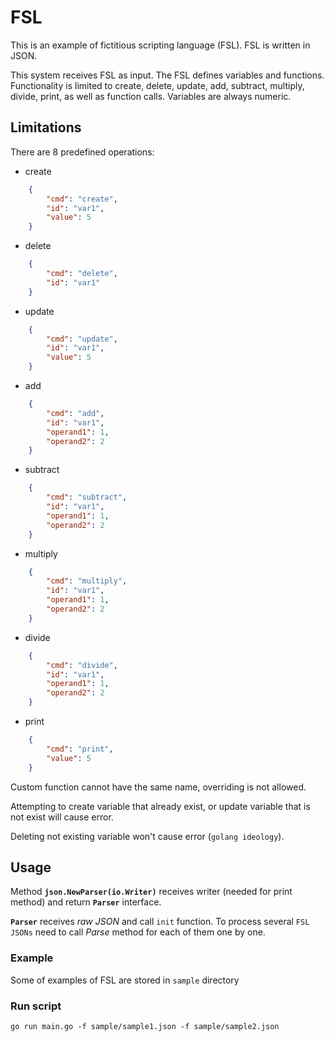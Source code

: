 # FSL

This is an example of fictitious scripting language (FSL).  FSL is written in JSON.

This system receives FSL as input. The FSL defines variables and functions. Functionality is limited to create, delete, update, add, subtract, multiply, divide, print, as well as function calls. Variables are always numeric.

## Limitations

There are 8 predefined operations:
- create
```json
    {
        "cmd": "create",
        "id": "var1",
        "value": 5
    }
```
- delete
```json
    {
        "cmd": "delete",
        "id": "var1"
    }
```
- update
```json
    {
        "cmd": "update",
        "id": "var1",
        "value": 5
    }
```
- add
```json
    {
        "cmd": "add",
        "id": "var1",
        "operand1": 1,
        "operand2": 2
    }
```
- subtract
```json
    {
        "cmd": "subtract",
        "id": "var1",
        "operand1": 1,
        "operand2": 2
    }
```
- multiply
```json
    {
        "cmd": "multiply",
        "id": "var1",
        "operand1": 1,
        "operand2": 2
    }
```
- divide
```json
    {
        "cmd": "divide",
        "id": "var1",
        "operand1": 1,
        "operand2": 2
    }
```
- print
```json
    {
        "cmd": "print",
        "value": 5
    }
```

Custom function cannot have the same name, overriding is not allowed.

Attempting to create variable that already exist, or update variable that is not exist will cause error.

Deleting not existing variable won't cause error (`golang ideology`).

## Usage


Method **`json.NewParser(io.Writer)`** receives writer (needed for print method) and return **`Parser`** interface.

**`Parser`** receives *raw JSON* and call `init` function. To process several `FSL JSONs` need to call *Parse* method for each of them one by one.

### Example

Some of examples of FSL are stored in `sample` directory

### Run script

```shell
go run main.go -f sample/sample1.json -f sample/sample2.json
```
